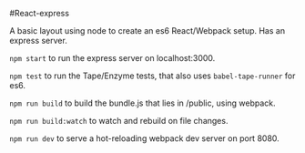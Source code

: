 #React-express

A basic layout using node to create an es6 React/Webpack setup. Has an express server.

```npm start``` to run the express server on localhost:3000.

```npm test``` to run the Tape/Enzyme tests, that also uses ```babel-tape-runner``` for es6.

```npm run build``` to build the bundle.js that lies in /public, using webpack.

```npm run build:watch``` to watch and rebuild on file changes.

```npm run dev``` to serve a hot-reloading webpack dev server on port 8080.
